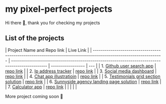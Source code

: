 # my pixel-perfect projects

Hi there 👋, thank you for checking my projects

## List of the projects

| Project Name and Repo link                                                                                        | Live Link                                                                                        |
| ----------------------------------------------------------------------------------------------------------------- | ------------------------------------------------------------------------------------------------ | ----------------- | --- |
| 1. [Github user search app](https://zineb-bou.github.io/user-search-app./)                                        | [repo link](https://github.com/zineb-Bou/user-search-app.)                                       |
| 2. [Ip address tracker](https://github.com/zineb-Bou/ip-address-tracker)                                          | [repo link](https://zineb-bou.github.io/ip-address-tracker/)                                     |
| 3. [Social media dashboard](https://github.com/zineb-Bou/Social-media-dashboard-with-theme-switcher.)             | [repo link](https://zineb-bou.github.io/Social-media-dashboard-with-theme-switcher./)            |
| 4. [Chat app illustratioin](https://github.com/zineb-Bou/Chat-app-CSS-illustration)                               | [repo link](https://zineb-bou.github.io/Chat-app-CSS-illustration/)                              |
| 5. [Testimonials grid section solution](https://github.com/zineb-Bou/Testimonials-grid-section-solution.)         | [repo link](https://zineb-bou.github.io/Testimonials-grid-section-solution./)                    |
| 6. [Sunnyside agency landing page solution](https://github.com/zineb-Bou/Sunnyside-agency-landing-page-solution.) | [repo link](https://zineb-bou.github.io/Sunnyside-agency-landing-page-solution./)                |
| 7. [Calculator app](https://github.com/zineb-Bou/Calculator_app)                                                  | [repo link](https://zineb-bou.github.io/Calculator_app/)                                         |
| <!--                                                                                                              | 8. [Arch Studio multi page website](https://github.com/zineb-Bou/Arch-Studio-multi-page-website) | [repo link]() --> |
| <!--                                                                                                              | 7. [Rock-Paper-Scissors-game](https://github.com/zineb-Bou/Rock-Paper-Scissors-game)             | [repo link]()     | --> |

More project coming soon 💪
